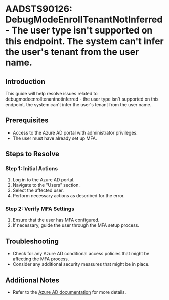 # AADSTS90126: DebugModeEnrollTenantNotInferred - The user type isn't supported on this endpoint. The system can't infer the user's tenant from the user name.

## Introduction
This guide will help resolve issues related to debugmodeenrolltenantnotinferred - the user type isn't supported on this endpoint. the system can't infer the user's tenant from the user name..

## Prerequisites
- Access to the Azure AD portal with administrator privileges.
- The user must have already set up MFA.

## Steps to Resolve

### Step 1: Initial Actions
1. Log in to the Azure AD portal.
2. Navigate to the "Users" section.
3. Select the affected user.
4. Perform necessary actions as described for the error.

### Step 2: Verify MFA Settings
1. Ensure that the user has MFA configured.
2. If necessary, guide the user through the MFA setup process.

## Troubleshooting
- Check for any Azure AD conditional access policies that might be affecting the MFA process.
- Consider any additional security measures that might be in place.

## Additional Notes
- Refer to the [Azure AD documentation](https://learn.microsoft.com/en-us/azure/active-directory/) for more details.
